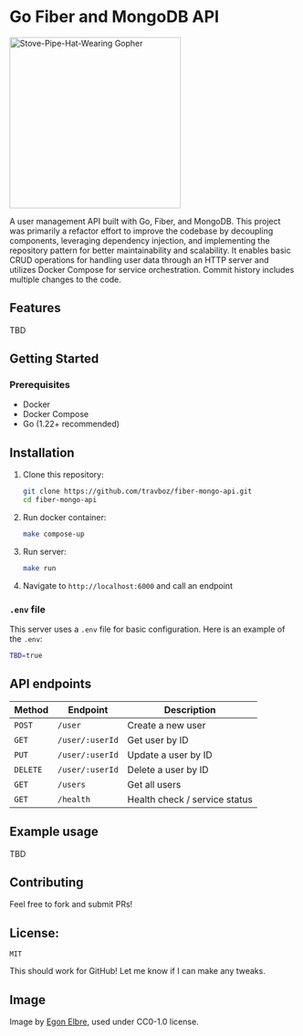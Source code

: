 # Go Fiber and MongoDB API
<img src="https://raw.githubusercontent.com/egonelbre/gophers/63b1f5a9f334f9e23735c6e09ac003479ffe5df5/vector/friends/stovepipe-hat-front.svg" alt="Stove-Pipe-Hat-Wearing Gopher" width="300">


A user management API built with Go, Fiber, and MongoDB. This project was primarily a refactor effort to improve the codebase by decoupling components, leveraging dependency injection, and implementing the repository pattern for better maintainability and scalability. It enables basic CRUD operations for handling user data through an HTTP server and utilizes Docker Compose for service orchestration.
Commit history includes multiple changes to the code. 


## Features
TBD

## Getting Started

### Prerequisites
- Docker
- Docker Compose
- Go (1.22+ recommended)

## Installation

1. Clone this repository:
   ```sh
   git clone https://github.com/travboz/fiber-mongo-api.git
   cd fiber-mongo-api
   ```
2. Run docker container:
    ```sh
    make compose-up
   ```
3. Run server:
    ```sh
    make run
    ```
4. Navigate to `http://localhost:6000` and call an endpoint

### `.env` file
This server uses a `.env` file for basic configuration.
Here is an example of the `.env`:
   ```sh
   TBD=true
   ```
   
## API endpoints

| Method   | Endpoint        | Description                 |
|----------|-----------------|-----------------------------|
| `POST`   | `/user`         | Create a new user           |
| `GET`    | `/user/:userId` | Get user by ID              |
| `PUT`    | `/user/:userId` | Update a user by ID         |
| `DELETE` | `/user/:userId` | Delete a user by ID         |
| `GET`    | `/users`        | Get all users               |
| `GET`    | `/health`       | Health check / service status|


## Example usage

TBD

## Contributing
Feel free to fork and submit PRs!

## License:
`MIT`


This should work for GitHub! Let me know if I can make any tweaks. 


## Image
Image by [Egon Elbre](https://github.com/egonelbre), used under CC0-1.0 license.